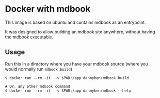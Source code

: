 Docker with mdbook
==================================================

This image is based on ubuntu and contains mdbook as an entrypoint.

It was designed to allow building an mdbook site anywhere, without having the
mdbook executable.

Usage
--------------------------------------------------

Run this in a directory where you have your mdbook source (where you would
normally run `mdbook build`)

```
$ docker run --rm -it  -v $PWD:/app dannyben/mdbook build

# Or, any other mdbook command
$ docker run --rm -it  -v $PWD:/app dannyben/mdbook --help
```
